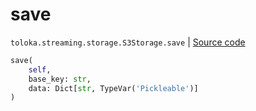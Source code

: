 # save
`toloka.streaming.storage.S3Storage.save` | [Source code](https://github.com/Toloka/toloka-kit/blob/v0.1.25/src/streaming/storage.py#L187)

```python
save(
    self,
    base_key: str,
    data: Dict[str, TypeVar('Pickleable')]
)
```

